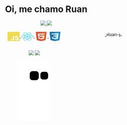 <div align="center"><h1>Oi, me chamo Ruan</h1>
<div align="center">
  <a href="https://github.com/RuanOliv">
  <img height="180em" src="https://github-readme-stats.vercel.app/api?username=RuanOliv&show_icons=true&theme=dracula&include_all_commits=true&count_private=true"/>
  <img height="180em" src="https://github-readme-stats.vercel.app/api/top-langs/?username=RuanOliv&layout=compact&langs_count=7&theme=dracula"/>
</div>
<div style="display: inline_block"><br>
  <img align="center" alt="Ruan-Js" height="30" width="40" src="https://raw.githubusercontent.com/devicons/devicon/master/icons/javascript/javascript-plain.svg">
  <img align="center" alt="Ruan-React" height="30" width="40" src="https://raw.githubusercontent.com/devicons/devicon/master/icons/react/react-original.svg">
  <img align="center" alt="Ruan-HTML" height="30" width="40" src="https://raw.githubusercontent.com/devicons/devicon/master/icons/html5/html5-original.svg">
  <img align="center" alt="Ruan-CSS" height="30" width="40" src="https://raw.githubusercontent.com/devicons/devicon/master/icons/css3/css3-original.svg">
  <img align="right" alt="Ruan-pic" height="150" style="border-radius:50px;" src="https://media-exp1.licdn.com/dms/image/C5603AQF7FIvQ0sM3FQ/profile-displayphoto-shrink_400_400/0/1637331730072?width=400&height=400">
</div>
  
  ##
 
<div> 
  <a href = "mailto:ruan.oliv85@gmail.com"><img src="https://img.shields.io/badge/-Gmail-%23333?style=for-the-badge&logo=gmail&logoColor=white" target="_blank"></a>
  <a href="https://www.linkedin.com/in/ruan-oliveira-1b64841b7" target="_blank"><img src="https://img.shields.io/badge/-LinkedIn-%230077B5?style=for-the-badge&logo=linkedin&logoColor=white" target="_blank"></a> 
 
  ![Snake animation](https://github.com/rafaballerini/rafaballerini/blob/output/github-contribution-grid-snake.svg)
 
</div>

